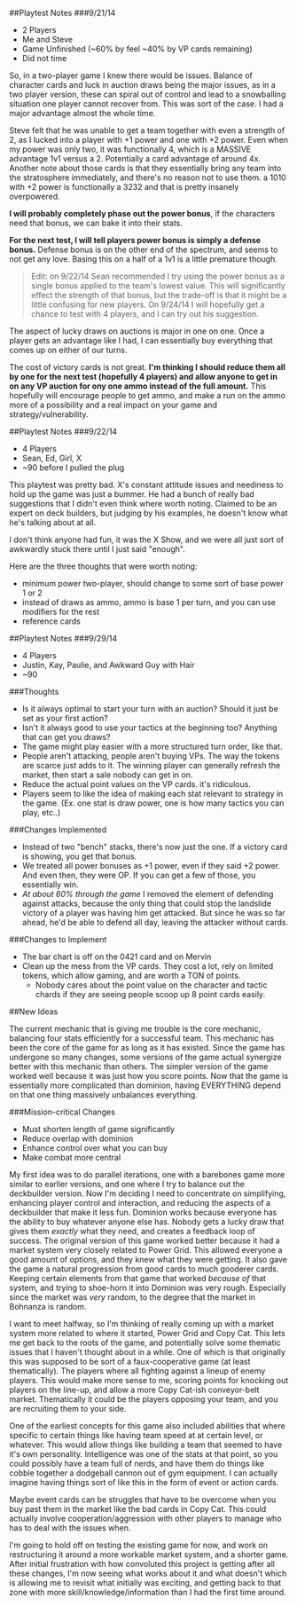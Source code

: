 ##Playtest Notes
###9/21/14
- 2 Players
- Me and Steve
- Game Unfinished (~60% by feel ~40% by VP cards remaining)
- Did not time

So, in a two-player game I knew there would be issues. Balance of character cards and luck in auction draws being the major issues, as in a two player version, these can spiral out of control and lead to a snowballing situation one player cannot recover from. This was sort of the case. I had a major advantage almost the whole time.

Steve felt that he was unable to get a team together with even a strength of 2, as I lucked into a player with +1 power and one with +2 power. Even when my power was only two, it was functionally 4, which is a MASSIVE advantage 1v1 versus a 2. Potentially a card advantage of around 4x. Another note about those cards is that they essentially bring any team into the stratosphere immediately, and there's no reason not to use them. a 1010 with +2 power is functionally a 3232 and that is pretty insanely overpowered.

**I will probably completely phase out the power bonus**, if the characters need that bonus, we can bake it into their stats.

**For the next test, I will tell players power bonus is simply a defense bonus.** Defense bonus is on the other end of the spectrum, and seems to not get any love. Basing this on a half of a 1v1 is a little premature though.

>Edit: on 9/22/14 Sean recommended I try using the power bonus as a single bonus applied to the team's lowest value. This will significantly effect the strength of that bonus, but the trade-off is that it might be a little confusing for new players. On 9/24/14 I will hopefully get a chance to test with 4 players, and I can try out his suggestion.

The aspect of lucky draws on auctions is major in one on one. Once a player gets an advantage like I had, I can essentially buy everything that comes up on either of our turns.

The cost of victory cards is not great. **I'm thinking I should reduce them all by one for the next test (hopefully 4 players) and allow anyone to get in on any VP auction for ony one ammo instead of the full amount.** This hopefully will encourage people to get ammo, and make a run on the ammo more of a possibility and a real impact on your game and strategy/vulnerability.





##Playtest Notes
###9/22/14
- 4 Players
- Sean, Ed, Girl, X
- ~90 before I pulled the plug

This playtest was pretty bad. X's constant attitude issues and neediness to hold up the game was just a bummer. He had a bunch of really bad suggestions that I didn't even think where worth noting. Claimed to be an expert on deck builders, but judging by his examples, he doesn't know what he's talking about at all.

I don't think anyone had fun, it was the X Show, and we were all just sort of awkwardly stuck there until I just said "enough".

Here are the three thoughts that were worth noting:

- minimum power two-player, should change to some sort of base power 1 or 2
- instead of draws as ammo, ammo is base 1 per turn, and you can use modifiers for the rest
- reference cards


##Playtest Notes
###9/29/14
- 4 Players
- Justin, Kay, Paulie, and Awkward Guy with Hair
- ~90

###Thoughts
- Is it always optimal to start your turn with an auction? Should it just be set as your first action?
- Isn't it always good to use your tactics at the beginning too? Anything that can get you draws?
- The game might play easier with a more structured turn order, like that.
- People aren't attacking, people aren't buying VPs. The way the tokens are scarce just adds to it. The winning player can generally refresh the market, then start a sale nobody can get in on.
- Reduce the actual point values on the VP cards. it's ridiculous.
- Players seem to like the idea of making each stat relevant to strategy in the game. (Ex. one stat is draw power, one is how many tactics you can play, etc..)


###Changes Implemented
- Instead of two "bench" stacks, there's now just the one. If a victory card is showing, you get that bonus.
- We treated all power bonuses as +1 power, even if they said +2 power. And even then, they were OP. If you can get a few of those, you essentially win.
- *At about 60% through the game* I removed the element of defending against attacks, because the only thing that could stop the landslide victory of a player was having him get attacked. But since he was so far ahead, he'd be able to defend all day, leaving the attacker without cards.

###Changes to Implement
- The bar chart is off on the 0421 card and on Mervin
- Clean up the mess from the VP cards. They cost a lot, rely on limited tokens, which allow gaming, and are worth a TON of points.
	- Nobody cares about the point value on the character and tactic chards if they are seeing people scoop up 8 point cards easily.


##New Ideas

The current mechanic that is giving me trouble is the core mechanic, balancing four stats efficiently for a successful team. This mechanic has been the core of the game for as long as it has existed. Since the game has undergone so many changes, some versions of the game actual synergize better with this mechanic than others. The simpler version of the game worked well because it was just how you score points. Now that the game is essentially more complicated than dominion, having EVERYTHING depend on that one thing massively unbalances everything.

###Mission-critical Changes
- Must shorten length of game significantly
- Reduce overlap with dominion
- Enhance control over what you can buy
- Make combat more central

My first idea was to do parallel iterations, one with a barebones game more similar to earlier versions, and one where I try to balance out the deckbuilder version. Now I'm deciding I need to concentrate on simplifying, enhancing player control and interaction, and reducing the aspects of a deckbuilder that make it less fun. Dominion works because everyone has the ability to buy whatever anyone else has. Nobody gets a lucky draw that gives them *exactly* what they need, and creates a feedback loop of success. The original version of this game worked better because it had a market system very closely related to Power Grid. This allowed everyone a good amount of options, and they knew what they were getting. It also gave the game a natural progression from good cards to much gooderer cards. Keeping certain elements from that game that worked *because of* that system, and trying to shoe-horn it into Dominion was very rough. Especially since the market was *very* random, to the degree that the market in Bohnanza is random.

I want to meet halfway, so I'm thinking of really coming up with a market system more related to where it started, Power Grid and Copy Cat. This lets me get back to the roots of the game, and potentially solve some thematic issues that I haven't thought about in a while. One of which is that originally this was supposed to be sort of a faux-cooperative game (at least thematically). The players where all fighting against a lineup of enemy players. This would make more sense to me, scoring points for knocking out players on the line-up, and allow a more Copy Cat-ish conveyor-belt market. Thematically it could be the players opposing your team, and you are recruiting them to your side.

One of the earliest concepts for this game also included abilities that where specific to certain things like having team speed at at certain level, or whatever. This would allow things like building a team that seemed to have it's own personality. Intelligence was one of the stats at that point, so you could possibly have a team full of nerds, and have them do things like cobble together a dodgeball cannon out of gym equipment. I can actually imagine having things sort of like this in the form of event or action cards.

Maybe event cards can be struggles that have to be overcome when you buy past them in the market like the bad cards in Copy Cat. This could actually involve cooperation/aggression with other players to manage who has to deal with the issues when.

I'm going to hold off on testing the existing game for now, and work on restructuring it around a more workable market system, and a shorter game. After initial frustration with how convoluted this project is getting after all these changes, I'm now seeing what works about it and what doesn't which is allowing me to revisit what initially was exciting, and getting back to that zone with more skill/knowledge/information than I had the first time around.